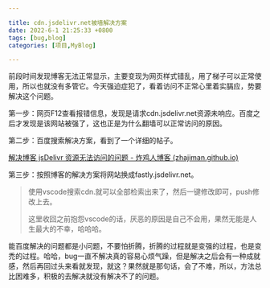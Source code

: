 ```yaml
---

title: cdn.jsdelivr.net被墙解决方案
date: 2022-6-1 21:25:33 +0800
tags: [bug,blog]
categories: [项目,MyBlog]

---
```


前段时间发现博客无法正常显示，主要变现为网页样式错乱，用了梯子可以正常使用，所以也就没有多管它。今天强迫症犯了，看着访问不正常心里着实膈应，势要解决这个问题。

第一步：网页F12查看报错信息，发现是请求cdn.jsdelivr.net资源未响应。百度之后才发现是该网站被强了，这也正是为什么翻墙可以正常访问的原因。

第二步：百度搜索解决方案，看到了一个详细的帖子。

[解决博客 jsDelivr 资源无法访问的问题 - 炸鸡人博客 (zhajiman.github.io)](https://zhajiman.github.io/post/jsdelivr_problem/)

第三步：按照博客的解决方案将网站换成fastly.jsdelivr.net。

> 使用vscode搜索cdn.就可以全部检索出来了，然后一键修改即可，push修改上去。
>
> 这里收回之前抱怨vscode的话，厌恶的原因是自己不会用，果然无能是人生最大的不幸，哈哈哈。

能百度解决的问题都是小问题，不要怕折腾，折腾的过程就是变强的过程，也是变禿的过程。哈哈，bug一直不解决真的容易心烦气躁，但是解决之后会有一种成就感，然后再回过头来看就发现，就这？果然就是那句话，会了不难，所以，方法总比困难多，积极的去解决就没有解决不了的问题。

